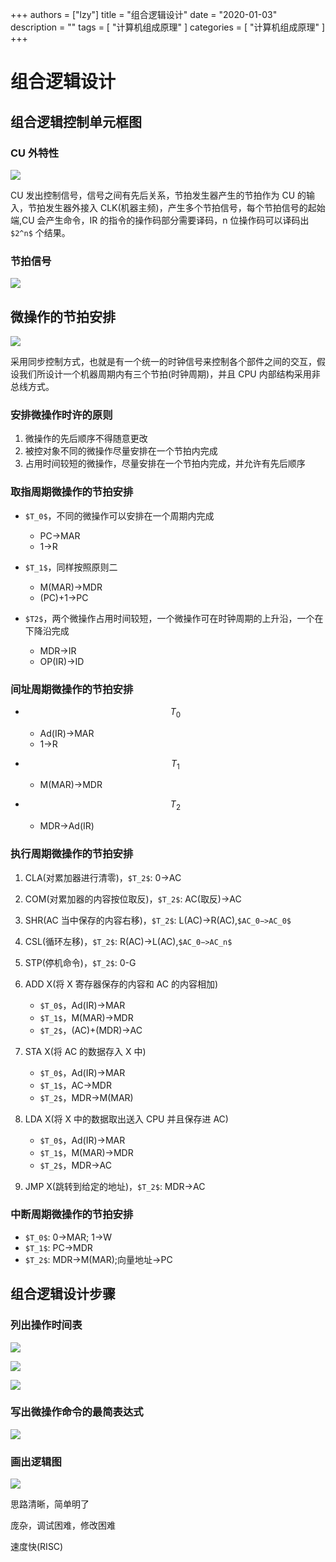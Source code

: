 +++
authors = ["lzy"]
title = "组合逻辑设计"
date = "2020-01-03"
description = ""
tags = [
    "计算机组成原理"
]
categories = [
    "计算机组成原理"
]
+++

# 组合逻辑设计

## 组合逻辑控制单元框图

### CU 外特性

![](../static/T2tVbISMBoNWPWxs3UpcjmdnnDb.png)

CU 发出控制信号，信号之间有先后关系，节拍发生器产生的节拍作为 CU 的输入，节拍发生器外接入 CLK(机器主频)，产生多个节拍信号，每个节拍信号的起始端,CU 会产生命令，IR 的指令的操作码部分需要译码，n 位操作码可以译码出 `$2^n$` 个结果。

### 节拍信号

![](../static/LIcUbJD5xoyWD9xnWuXcpOHwnNh.png)

## 微操作的节拍安排

![](../static/TcpxbgnJmoEZ5DxYFsKctE55nZd.png)

采用同步控制方式，也就是有一个统一的时钟信号来控制各个部件之间的交互，假设我们所设计一个机器周期内有三个节拍(时钟周期)，并且 CPU 内部结构采用非总线方式。

### 安排微操作时许的原则

1. 微操作的先后顺序不得随意更改
2. 被控对象不同的微操作尽量安排在一个节拍内完成
3. 占用时间较短的微操作，尽量安排在一个节拍内完成，并允许有先后顺序

### 取指周期微操作的节拍安排

- `$T_0$`，不同的微操作可以安排在一个周期内完成

  - PC->MAR
  - 1->R
- `$T_1$`，同样按照原则二

  - M(MAR)->MDR
  - (PC)+1->PC
- `$T2$`，两个微操作占用时间较短，一个微操作可在时钟周期的上升沿，一个在下降沿完成

  - MDR->IR
  - OP(IR)->ID

### 间址周期微操作的节拍安排

- $$
  T_0
  $$

  - Ad(IR)->MAR
  - 1->R
- $$
  T_1
  $$

  - M(MAR)->MDR
- $$
  T_2
  $$

  - MDR->Ad(IR)

### 执行周期微操作的节拍安排

1. CLA(对累加器进行清零)，`$T_2$`: 0->AC
2. COM(对累加器的内容按位取反)，`$T_2$`: AC(取反)->AC
3. SHR(AC 当中保存的内容右移)，`$T_2$`: L(AC)->R(AC),`$AC_0−>AC_0$`
4. CSL(循环左移)，`$T_2$`: R(AC)->L(AC),`$AC_0−>AC_n$`
5. STP(停机命令)，`$T_2$`: 0-G
6. ADD X(将 X 寄存器保存的内容和 AC 的内容相加)

   - `$T_0$`，Ad(IR)->MAR
   - `$T_1$`，M(MAR)->MDR
   - `$T_2$`，(AC)+(MDR)->AC
7. STA X(将 AC 的数据存入 X 中)

   - `$T_0$`，Ad(IR)->MAR
   - `$T_1$`，AC->MDR
   - `$T_2$`，MDR->M(MAR)
8. LDA X(将 X 中的数据取出送入 CPU 并且保存进 AC)

   - `$T_0$`，Ad(IR)->MAR
   - `$T_1$`，M(MAR)->MDR
   - `$T_2$`，MDR->AC
9. JMP X(跳转到给定的地址)，`$T_2$`: MDR->AC

### 中断周期微操作的节拍安排

- `$T_0$`: 0->MAR; 1->W
- `$T_1$`: PC->MDR
- `$T_2$`: MDR->M(MAR);向量地址->PC

## 组合逻辑设计步骤

### 列出操作时间表

![](../static/ZdtBbfXnXormeqxEO67cpE26nCc.png)

![](../static/PVOpblhcJoafNGxequhcz3vEnfd.png)

![](../static/QY8Eb9RdvoYXy9xUaFEcMyz8nlc.png)

### 写出微操作命令的最简表达式

![](../static/TSSYbNvBCo61OaxvEzxcCsGDnhH.png)

### 画出逻辑图

![](../static/Fm6ebNIuQoERUYxuM2TcgFlpnBf.png)

思路清晰，简单明了

庞杂，调试困难，修改困难

速度快(RISC)
